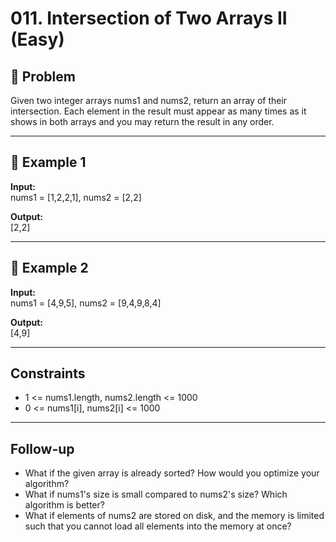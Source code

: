 # 011. Intersection of Two Arrays II (Easy)

## 📌 Problem
Given two integer arrays nums1 and nums2, return an array of their intersection. Each element in the result must appear as many times as it shows in both arrays and you may return the result in any order.

---

## 🔹 Example 1

**Input:**  
nums1 = [1,2,2,1], nums2 = [2,2]

**Output:**  
[2,2]

---

## 🔹 Example 2

**Input:**  
nums1 = [4,9,5], nums2 = [9,4,9,8,4]

**Output:**  
[4,9]

---

## Constraints
- 1 <= nums1.length, nums2.length <= 1000
- 0 <= nums1[i], nums2[i] <= 1000

---

## Follow-up
- What if the given array is already sorted? How would you optimize your algorithm?
- What if nums1's size is small compared to nums2's size? Which algorithm is better?
- What if elements of nums2 are stored on disk, and the memory is limited such that you cannot load all elements into the memory at once?

